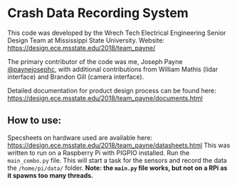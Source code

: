 # Crash Data Recording System

This code was developed by the Wrech Tech Electrical Engineering Senior Design Team at Mississippi State University. 
Website: https://design.ece.msstate.edu/2018/team_payne/

The primary contributor of the code was me, Joseph Payne [@paynejosephc](https://github.com/paynejosephc/), with additional contributions from William Mathis (lidar interface) and Brandon Gill (camera interface). 

Detailed documentation for product design process can be found here: https://design.ece.msstate.edu/2018/team_payne/documents.html

## How to use:
Specsheets on hardware used are available here: https://design.ece.msstate.edu/2018/team_payne/datasheets.html
This was written to run on a Raspberry Pi with PIGPIO installed. 
Run the `main_combo.py` file. This will start a task for the sensors and record the data the `/home/pi/data/` folder. 
**Note: the `main.py` file works, but not on a RPi as it spawns too many threads.**

